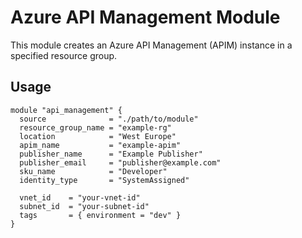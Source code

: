 # Azure API Management Module

This module creates an Azure API Management (APIM) instance in a specified resource group.

## Usage

```hcl
module "api_management" {
  source              = "./path/to/module" 
  resource_group_name = "example-rg"       
  location            = "West Europe"
  apim_name           = "example-apim"
  publisher_name      = "Example Publisher"
  publisher_email     = "publisher@example.com"
  sku_name            = "Developer"
  identity_type       = "SystemAssigned"

  vnet_id    = "your-vnet-id"              
  subnet_id  = "your-subnet-id"            
  tags       = { environment = "dev" }
}

